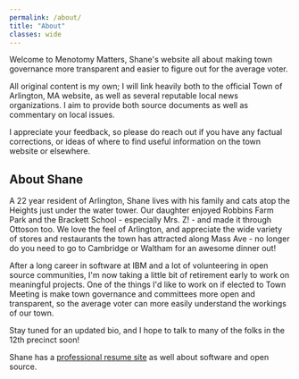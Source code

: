 ```yaml
---
permalink: /about/
title: "About"
classes: wide
---
```


Welcome to Menotomy Matters, Shane's website all about making town governance 
more transparent and easier to figure out for the average voter.

All original content is my own; I will link heavily both to the official 
Town of Arlington, MA website, as well as several reputable local news 
organizations.  I aim to provide both source documents as well as commentary 
on local issues.

I appreciate your feedback, so please do reach out if you have any 
factual corrections, or ideas of where to find useful information on 
the town website or elsewhere. 

## About Shane

A 22 year resident of Arlington, Shane lives with his family and cats 
atop the Heights just under the water tower.  Our daughter enjoyed 
Robbins Farm Park and the Brackett School - especially Mrs. Z! - and 
made it through Ottoson too.  We love the feel of Arlington, and appreciate 
the wide variety of stores and restaurants the town has attracted along 
Mass Ave - no longer do you need to go to Cambridge or Waltham 
for an awesome dinner out!

After a long career in software at IBM and a lot of volunteering in 
open source communities, I'm now taking a little bit of retirement 
early to work on meaningful projects.  One of the things I'd like to 
work on if elected to Town Meeting is make town governance 
and committees more open and transparent, so the average voter can 
more easily understand the workings of our town.

Stay tuned for an updated bio, and I hope to talk to many of the folks 
in the 12th precinct soon!

Shane has a [professional resume site](http://shanecurcuru.org/) as well about software and open source.